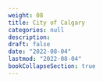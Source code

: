 ```yaml
---
weight: 08
title: City of Calgary
categories: null
description: 
draft: false
date: "2022-08-04"
lastmod: "2022-08-04"
bookCollapseSection: true
---
```


